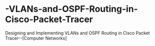 # -VLANs-and-OSPF-Routing-in-Cisco-Packet-Tracer
Designing and Implementing VLANs and OSPF Routing in Cisco Packet Tracer--[Computer Networks]
